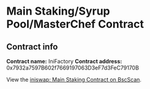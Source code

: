 # Main Staking/Syrup Pool/MasterChef Contract

## Contract info

**Contract name:**   IniFactory
**Contract address:** 0x7932a7597B602f7669197063D3eF7d3FeC79170B

View the [iniswap: Main Staking Contract on BscScan](https://bscscan.com/address/0x7932a7597B602f7669197063D3eF7d3FeC79170B).
